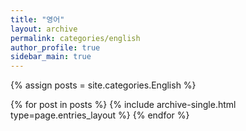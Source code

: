 ```yaml
---
title: "영어"
layout: archive
permalink: categories/english
author_profile: true
sidebar_main: true
---
```



{% assign posts = site.categories.English %}

{% for post in posts %} {% include archive-single.html type=page.entries_layout %} {% endfor %}